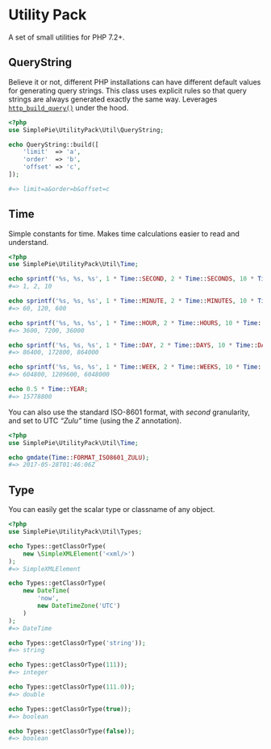 # Utility Pack

A set of small utilities for PHP 7.2+.

## QueryString

Believe it or not, different PHP installations can have different default values for generating query strings. This class uses explicit rules so that query strings are always generated exactly the same way. Leverages [`http_build_query()`](http://php.net/manual/en/function.http-build-query.php) under the hood.

```php
<?php
use SimplePie\UtilityPack\Util\QueryString;

echo QueryString::build([
    'limit'  => 'a',
    'order'  => 'b',
    'offset' => 'c',
]);

#=> limit=a&order=b&offset=c
```

## Time

Simple constants for time. Makes time calculations easier to read and understand.

```php
<?php
use SimplePie\UtilityPack\Util\Time;

echo sprintf('%s, %s, %s', 1 * Time::SECOND, 2 * Time::SECONDS, 10 * Time::SECONDS);
#=> 1, 2, 10

echo sprintf('%s, %s, %s', 1 * Time::MINUTE, 2 * Time::MINUTES, 10 * Time::MINUTES);
#=> 60, 120, 600

echo sprintf('%s, %s, %s', 1 * Time::HOUR, 2 * Time::HOURS, 10 * Time::HOURS);
#=> 3600, 7200, 36000

echo sprintf('%s, %s, %s', 1 * Time::DAY, 2 * Time::DAYS, 10 * Time::DAYS);
#=> 86400, 172800, 864000

echo sprintf('%s, %s, %s', 1 * Time::WEEK, 2 * Time::WEEKS, 10 * Time::WEEKS);
#=> 604800, 1209600, 6048000

echo 0.5 * Time::YEAR;
#=> 15778800
```

You can also use the standard ISO-8601 format, with _second_ granularity, and set to UTC _“Zulu”_ time (using the _Z_ annotation).

```php
<?php
use SimplePie\UtilityPack\Util\Time;

echo gmdate(Time::FORMAT_ISO8601_ZULU); 
#=> 2017-05-28T01:46:06Z
```

## Type

You can easily get the scalar type or classname of any object.

```php
<?php
use SimplePie\UtilityPack\Util\Types;

echo Types::getClassOrType(
    new \SimpleXMLElement('<xml/>')
);
#=> SimpleXMLElement

echo Types::getClassOrType(
    new DateTime(
        'now', 
        new DateTimeZone('UTC')
    )
);
#=> DateTime

echo Types::getClassOrType('string'));
#=> string

echo Types::getClassOrType(111));
#=> integer

echo Types::getClassOrType(111.0));
#=> double

echo Types::getClassOrType(true));
#=> boolean

echo Types::getClassOrType(false));
#=> boolean
```
